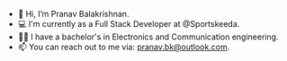 - 👋 Hi, I’m Pranav Balakrishnan.
- 💻 I'm currently as a Full Stack Developer at @Sportskeeda.
- 👨‍🎓 I have a bachelor's in Electronics and Communication engineering.
- 📫 You can reach out to me via: pranav.bk@outlook.com.

<!---
pranavbalakrishnan4100/pranavbalakrishnan4100 is a ✨ special ✨ repository because its `README.md` (this file) appears on your GitHub profile.
You can click the Preview link to take a look at your changes.
--->
